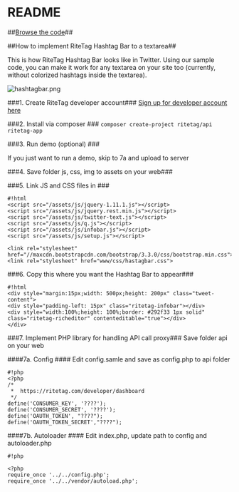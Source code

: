 # README #

##[Browse the code](https://bitbucket.org/ritetag/ritetag-api/src/)##



##How to implement RiteTag Hashtag Bar to a textarea##

This is how RiteTag Hashtag Bar looks like in Twitter. Using our sample code, you can make it work for any textarea on your site too (currently, without colorized hashtags inside the textarea).

![hashtagbar.png](https://bitbucket.org/repo/pMKgRz/images/993122408-hashtagbar.png)

###1. Create RiteTag developer account###
[Sign up for developer account here](https://ritetag.com/developer/signup)



###2. Install via composer ###
```composer create-project ritetag/api ritetag-app```

###3. Run demo (optional) ###

If you just want to run a demo, skip to 7a and upload to server

###4. Save folder js, css, img to assets on your web###

###5. Link JS and CSS files in <head> ###


```
#!html
<script src="/assets/js/jquery-1.11.1.js"></script>
<script src="/assets/js/jquery.rest.min.js"></script>
<script src="/assets/js/twitter-text.js"></script>
<script src="/assets/js/q.js"></script>
<script src="/assets/js/infobar.js"></script>
<script src="/assets/js/setup.js"></script>

<link rel="stylesheet" href="//maxcdn.bootstrapcdn.com/bootstrap/3.3.0/css/bootstrap.min.css">
<link rel="stylesheet" href="www/css/hastagbar.css">

```

###6. Copy this where you want the Hashtag Bar to appear###
```
#!html
<div style="margin:15px;width: 500px;height: 200px" class="tweet-content">
<div style="padding-left: 15px" class="ritetag-infobar"></div>
<div style="width:100%;height: 100%;border: #292f33 1px solid" class="ritetag-richeditor" contenteditable="true"></div>
</div>

```

###7. Implement PHP library for handling API call proxy###
Save folder api on your web

####7a. Config ####
Edit config.samle and save as config.php to api folder

```
#!php
<?php
/*
 *  https://ritetag.com/developer/dashboard
 */
define('CONSUMER_KEY', '????');
define('CONSUMER_SECRET', '????');
define('OAUTH_TOKEN', "????");
define('OAUTH_TOKEN_SECRET',"????");

```

####7b.  Autoloader ####
Edit index.php, update path to config and autoloader.php

```
#!php

<?php
require_once '../../config.php';
require_once '../../vendor/autoload.php';

```